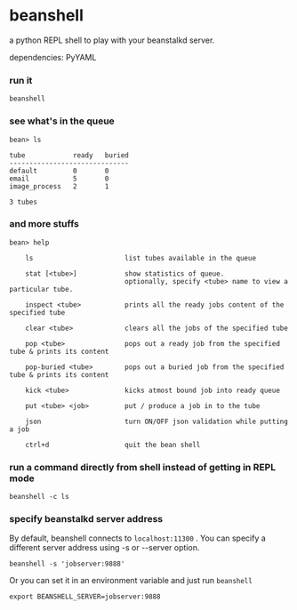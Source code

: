 
beanshell
=========
a python REPL shell to play with your beanstalkd server.

dependencies: PyYAML

### run it

```
beanshell
```

### see what's in the queue

```
bean> ls

tube      	    ready	buried
------------------------------
default       	0	    0
email        	5	    0
image_process 	2	    1

3 tubes
```

### and more stuffs

```
bean> help

    ls                       list tubes available in the queue
    
    stat [<tube>]            show statistics of queue.
                             optionally, specify <tube> name to view a particular tube.
    
    inspect <tube>           prints all the ready jobs content of the specified tube
    
    clear <tube>             clears all the jobs of the specified tube
    
    pop <tube>               pops out a ready job from the specified tube & prints its content    
    
    pop-buried <tube>        pops out a buried job from the specified tube & prints its content    
    
    kick <tube>              kicks atmost bound job into ready queue
    
    put <tube> <job>         put / produce a job in to the tube
    
    json                     turn ON/OFF json validation while putting a job
    
    ctrl+d                   quit the bean shell

```


### run a command directly from shell instead of getting in REPL mode

```
beanshell -c ls
```


### specify beanstalkd server address

By default, beanshell connects to ```localhost:11300``` . You can specify a different server address using -s or --server option.

```
beanshell -s 'jobserver:9888'
```

Or you can set it in an environment variable and just run ```beanshell```

```
export BEANSHELL_SERVER=jobserver:9888
```


